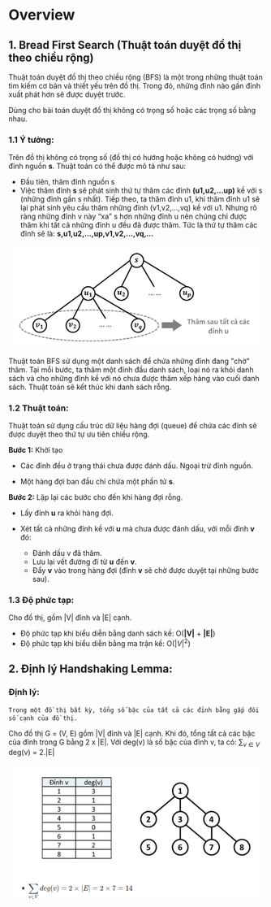 # Overview 

## 1. Bread First Search (Thuật toán duyệt đồ thị theo chiều rộng)
Thuật toán duyệt đồ thị theo chiều rộng (BFS) là một trong những thuật toán tìm kiếm cơ bản và thiết yếu trên đồ thị. Trong đó, những đỉnh nào gần đỉnh xuất phát hơn sẽ được duyệt trước. 

Dùng cho bài toán duyệt đồ thị không có trọng số hoặc các trọng số bằng nhau. 

### 1.1 Ý tưởng: 
Trên đồ thị không có trọng số (đồ thị có hướng hoặc không có hướng) với đỉnh nguồn **s**. Thuật toán có thể được mô tả như sau: 

* Đầu tiên, thăm đỉnh nguồn s 
* Việc thăm đỉnh **s** sẽ phát sinh thứ tự thăm các đỉnh **(u1,u2,…up)** kề với s
(những đỉnh gần s nhất). Tiếp theo, ta thăm đỉnh u1, khi thăm đỉnh u1 sẽ lại phát sinh yêu cầu thăm những đỉnh (v1,v2,…,vq) kề với u1. Nhưng rõ ràng những đỉnh v này “xa” s hơn những đỉnh u nên chúng chỉ được thăm khi tất cả những đỉnh u đều đã được thăm. Tức là thứ tự thăm các đỉnh sẽ là: **s,u1,u2,…,up,v1,v2,…,vq,…**

![intent](./assets/img1.png)

Thuật toán BFS sử dụng một danh sách để chứa những đỉnh đang "chờ" thăm. Tại mỗi bước, ta thăm một đỉnh đầu danh sách, loại nó ra khỏi danh sách và cho những đỉnh kề với nó chưa được thăm xếp hàng vào cuối danh sách. Thuật toán sẽ kết thúc khi danh sách rỗng. 

### 1.2 Thuật toán: 
Thuật toán sử dụng cấu trúc dữ liệu hàng đợi (queue) để chứa các đỉnh sẽ được duyệt theo thứ tự ưu tiên chiều rộng. 

**Bước 1:** Khởi tạo

* Các đỉnh đều ở trạng thái chưa được đánh dấu. Ngoại trừ đỉnh nguồn. 

* Một hàng đợi ban đầu chỉ chứa một phần tử **s**. 

**Bước 2:** Lặp lại các bước cho đến khi hàng đợi rỗng. 

* Lấy đỉnh **u** ra khỏi hàng đợi.
* Xét tất cả những đỉnh kề với **u** mà chưa được đánh dấu, với mỗi đỉnh **v** đó: 
    
    * Đánh dấu v đã thăm. 
    * Lưu lại vết đường đi từ **u** đến **v**. 
    * Đẩy **v** vào trong hàng đợi (đỉnh **v** sẽ chờ được duyệt tại những bước sau). 

### 1.3 Độ phức tạp:

Cho đồ thị, gồm |V| đỉnh và |E| cạnh. 

* Độ phức tạp khi biểu diễn bằng danh sách kề: O(**|V|** + **|E|**) 
* Độ phức tạp khi biểu diễn bằng ma trận kề: O($|V|^2$)

## 2. Định lý Handshaking Lemma: 
### **Định lý:**  
    Trong một đồ thị bất kỳ, tổng số bậc của tất cả các đỉnh bằng gấp đôi số cạnh của đồ thị. 

Cho đồ thị G = (V, E) gồm |V| đỉnh và |E| cạnh. Khi đó, tổng tất cả các bậc của đỉnh trong G bằng 2 x |E|. Với deg(v) là số bậc của đỉnh v, ta có: $\sum_{v \in V}$ deg(v) = 2.|E| 

![intent](./assets/img2.png)

